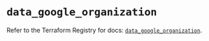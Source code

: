 # `data_google_organization`

Refer to the Terraform Registry for docs: [`data_google_organization`](https://registry.terraform.io/providers/hashicorp/google/5.24.0/docs/data-sources/organization).
